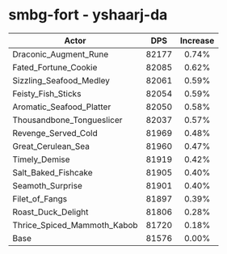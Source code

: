 # smbg-fort - yshaarj-da
| Actor | DPS | Increase |
|---|:---:|:---:|
|Draconic_Augment_Rune|82177|0.74%|
|Fated_Fortune_Cookie|82085|0.62%|
|Sizzling_Seafood_Medley|82061|0.59%|
|Feisty_Fish_Sticks|82054|0.59%|
|Aromatic_Seafood_Platter|82050|0.58%|
|Thousandbone_Tongueslicer|82037|0.57%|
|Revenge_Served_Cold|81969|0.48%|
|Great_Cerulean_Sea|81960|0.47%|
|Timely_Demise|81919|0.42%|
|Salt_Baked_Fishcake|81905|0.40%|
|Seamoth_Surprise|81901|0.40%|
|Filet_of_Fangs|81897|0.39%|
|Roast_Duck_Delight|81806|0.28%|
|Thrice_Spiced_Mammoth_Kabob|81720|0.18%|
|Base|81576|0.00%|
